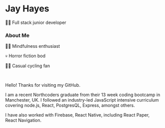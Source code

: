 **<h1>Jay Hayes</h1>**
<p>👨‍💻 Full stack junior developer</p>
<h3>About Me</h3>
<p>🧘‍♂️ Mindfulness enthusiast</p>
<p>💀 Horror fiction bod</p>
<p>🚴‍♂️ Casual cycling fan</p>
<br/>
<p>Hello! Thanks for visiting my GitHub.</p>
<p>I am a recent Northcoders graduate from their 13 week coding bootcamp in Manchester, UK. I followed an industry-led JavaScript intensive curriculum covering node.js, React, PostgresQL, Express, amongst others.</p>
<p>I have also worked with Firebase, React Native, including React Paper, React Navigation.</p>
